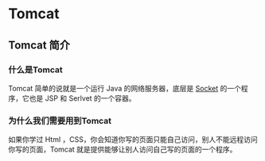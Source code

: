 # Tomcat

## Tomcat 简介

### 什么是Tomcat

Tomcat 简单的说就是一个运行 Java 的网络服务器，底层是 [Socket](https://baike.baidu.com/item/%E5%A5%97%E6%8E%A5%E5%AD%97/9637606?fromtitle=socket&fromid=281150&fr=aladdin) 的一个程序，它也是 JSP 和 Serlvet 的一个容器。

### 为什么我们需要用到Tomcat 

如果你学过 Html ，CSS，你会知道你写的页面只能自己访问，别人不能远程访问你写的页面，Tomcat 就是提供能够让别人访问自己写的页面的一个程序。



